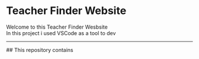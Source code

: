 # Teacher Finder Website
Welcome to this Teacher Finder Wesbsite  <br/>
In this project i used VSCode as a tool to dev
<hr/>
## This repository contains
